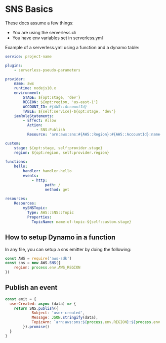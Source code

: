 # SNS Basics

These docs assume a few things:
- You are using the serverless cli
- You have env variables set in serverless.yml

Example of a serverless.yml using a function and a dynamo table:
```yml
service: project-name

plugins:
    - serverless-pseudo-parameters

provider:
    name: aws
    runtime: nodejs10.x
    environment:
        STAGE: ${opt:stage, 'dev'}
        REGION: ${opt:region, 'us-east-1'}
        ACCOUNT_ID: #{AWS::AccountId}
        TABLE: ${self:service}-${opt:stage, 'dev'}
    iamRoleStatements:
        - Effect: Allow
          Action:
              - SNS:Publish
          Resource: 'arn:aws:sns:#{AWS::Region}:#{AWS::AccountId}:name-of-topic'

custom:
    stage: ${opt:stage, self:provider.stage}
    region: ${opt:region, self:provider.region}
    
functions:
    hello:
        handler: handler.hello
        events:
            - http:
                  path: /
                  method: get
                  
resources:
    Resources:
        mySNSTopic:
          Type: AWS::SNS::Topic
          Properties:
            TopicName: name-of-topic-${self:custom.stage}
```

## How to setup Dynamo in a function
In any file, you can setup a sns emitter by doing the following:
```js
const AWS = require('aws-sdk')
const sns = new AWS.SNS({
    region: process.env.AWS_REGION
})
```

## Publish an event
```js
const emit = {
  userCreated: async (data) => {
    return SNS.publish({
            Subject: 'user-created',
            Message: JSON.stringify(data),
            TopicArn: `arn:aws:sns:${process.env.REGION}:${process.env.ACCOUNT_ID}:user-created`
        }).promise()
  }
}
```
